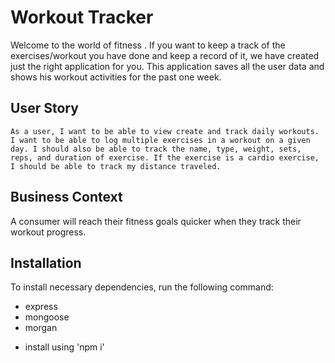 #  Workout Tracker

Welcome to the world of fitness . If you want to keep a track of the exercises/workout you have done and keep a record of it, we have created just the right application for you. This application saves all the user data and shows his workout activities for the past one week.

## User Story

    As a user, I want to be able to view create and track daily workouts. I want to be able to log multiple exercises in a workout on a given day. I should also be able to track the name, type, weight, sets, reps, and duration of exercise. If the exercise is a cardio exercise, I should be able to track my distance traveled.

## Business Context

A consumer will reach their fitness goals quicker when they track their workout progress.

## Installation 
  To install necessary dependencies, run the following command:

* express 
* mongoose 
* morgan 
- install using 'npm i'